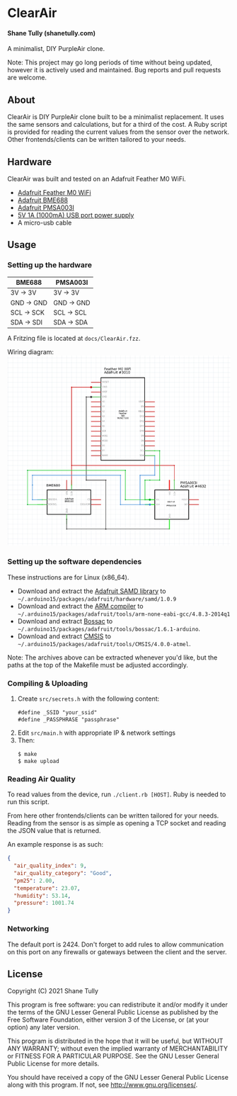 ClearAir
========

#### Shane Tully (shanetully.com)

A minimalist, DIY PurpleAir clone.

Note: This project may go long periods of time without being updated, however it is actively used and maintained. Bug reports and pull requests are welcome.

## About

ClearAir is DIY PurpleAir clone built to be a minimalist replacement. It uses the same sensors and calculations, but for a third of the cost. A Ruby script is provided for reading the current values from the sensor over the network. Other frontends/clients can be written tailored to your needs.

## Hardware

ClearAir was built and tested on an Adafruit Feather M0 WiFi.

* [Adafruit Feather M0 WiFi](https://www.adafruit.com/products/3010)
* [Adafruit BME688](https://www.adafruit.com/product/5046)
* [Adafruit PMSA003I](https://www.adafruit.com/product/4632)
* [5V 1A (1000mA) USB port power supply](https://www.adafruit.com/products/501)
* A micro-usb cable

## Usage

### Setting up the hardware

|BME688    |PMSA003I  |
|----------|----------|
|3V -> 3V  |3V -> 3V  |
|GND -> GND|GND -> GND|
|SCL -> SCK|SCL -> SCL|
|SDA -> SDI|SDA -> SDA|

A Fritzing file is located at `docs/ClearAir.fzz`.

Wiring diagram: ![](/docs/wiring_diagram.png?raw=true)

### Setting up the software dependencies

These instructions are for Linux (x86_64).

* Download and extract the [Adafruit SAMD library](https://github.com/adafruit/arduino-board-index/raw/gh-pages/boards/adafruit-samd-1.0.9.tar.bz2) to `~/.arduino15/packages/adafruit/hardware/samd/1.0.9`
* Download and extract the [ARM compiler](http://downloads.arduino.cc/gcc-arm-none-eabi-4.8.3-2014q1-linux64.tar.gz) to `~/.arduino15/packages/adafruit/tools/arm-none-eabi-gcc/4.8.3-2014q1`
* Download and extract [Bossac](http://downloads.arduino.cc/bossac-1.6.1-arduino-x86_64-linux-gnu.tar.gz) to `~/.arduino15/packages/adafruit/tools/bossac/1.6.1-arduino`.
* Download and extract [CMSIS](http://downloads.arduino.cc/CMSIS-4.0.0.tar.bz2) to `~/.arduino15/packages/adafruit/tools/CMSIS/4.0.0-atmel`.

Note: The archives above can be extracted whenever you'd like, but the paths at the top of the Makefile must be adjusted accordingly.

### Compiling & Uploading

1. Create `src/secrets.h` with the following content:
    ```
    #define _SSID "your_ssid"
    #define _PASSPHRASE "passphrase"
    ```
1. Edit `src/main.h` with appropriate IP & network settings
1. Then:
    ```
    $ make
    $ make upload
    ```

### Reading Air Quality

To read values from the device, run `./client.rb [HOST]`. Ruby is needed to run this script.

From here other frontends/clients can be written tailored for your needs. Reading from the sensor is as simple as opening a TCP socket and reading the JSON value that is returned.

An example response is as such:

```json
{
  "air_quality_index": 9,
  "air_quality_category": "Good",
  "pm25": 2.00,
  "temperature": 23.07,
  "humidity": 53.14,
  "pressure": 1001.74
}

```

### Networking

The default port is 2424. Don't forget to add rules to allow communication on this port on any firewalls or gateways between the client and the server.

## License

Copyright (C) 2021 Shane Tully

This program is free software: you can redistribute it and/or modify
it under the terms of the GNU Lesser General Public License as published by
the Free Software Foundation, either version 3 of the License, or
(at your option) any later version.

This program is distributed in the hope that it will be useful,
but WITHOUT ANY WARRANTY; without even the implied warranty of
MERCHANTABILITY or FITNESS FOR A PARTICULAR PURPOSE.  See the
GNU Lesser General Public License for more details.

You should have received a copy of the GNU Lesser General Public License
along with this program.  If not, see <http://www.gnu.org/licenses/>.
